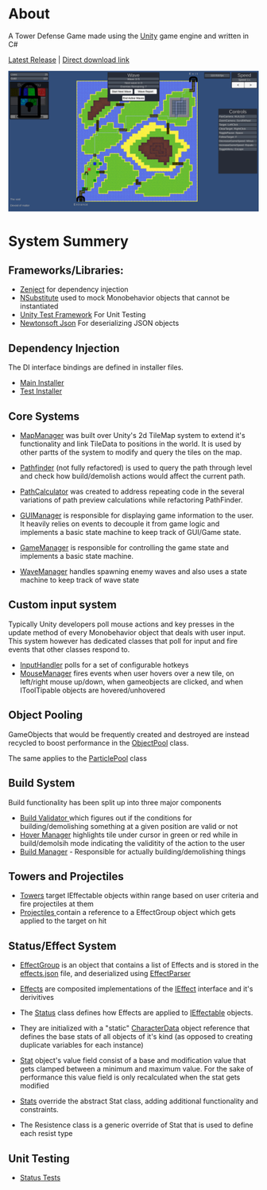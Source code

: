# About
A Tower Defense Game made using the [Unity](https://unity.com/) game engine and written in C#

[Latest Release](https://github.com/Ayy753/TD_Game//releases/latest/) | [Direct download link](https://github.com/Ayy753/TD_Game/releases/download/v0.13.0/Tower_Defense_v0.13.0_Win_x86_64.zip)

![Screencap](https://github.com/Ayy753/TD_Game/blob/master/screencap.png?raw=true)

# System Summery
## Frameworks/Libraries: 

- [Zenject](https://github.com/modesttree/Zenject#readme) for dependency injection
- [NSubstitute](https://github.com/nsubstitute/NSubstitute#readme)  used to mock Monobehavior objects that cannot be instantiated 
- [Unity Test Framework](https://docs.unity3d.com/Packages/com.unity.test-framework@1.1/manual/index.html) For Unit Testing
- [Newtonsoft Json](https://www.newtonsoft.com/json) For deserializing JSON objects

## Dependency Injection
The DI interface bindings are defined in installer files.

- [Main Installer](https://github.com/Ayy753/TD_Game/blob/master/Assets/MainInstaller.cs)
- [Test Installer](https://github.com/Ayy753/TD_Game/blob/master/Assets/TestInstaller.cs)

## Core Systems

- [MapManager](https://github.com/Ayy753/TD_Game/blob/master/Assets/Scripts/Managers/MapManager.cs) was built over Unity's 2d TileMap system to extend it's functionality and link TileData to positions in the world. It is used by other partts of the system to modify and query the tiles on the map. 

- [Pathfinder](https://github.com/Ayy753/TD_Game/blob/master/Assets/Scripts/Managers/PathFinder.cs) (not fully refactored) is used to query the path through level and check how build/demolish actions would affect the current path.

- [PathCalculator](https://github.com/Ayy753/TD_Game/blob/master/Assets/Scripts/PathCalculator.cs) was created to address repeating code in the several variations of path preview calculations while refactoring PathFinder.

- [GUIManager](https://github.com/Ayy753/TD_Game/blob/master/Assets/Scripts/Managers/GUIController.cs) is responsible for displaying game information to the user. It heavily relies on events to decouple it from game logic and implements a basic state machine to keep track of GUI/Game state.

- [GameManager](https://github.com/Ayy753/TD_Game/blob/master/Assets/Scripts/Managers/GameManager.cs) is responsible for controlling the game state and implements a basic state machine. 

- [WaveManager](https://github.com/Ayy753/TD_Game/blob/master/Assets/Scripts/Managers/WaveManager.cs) handles spawning enemy waves and also uses a state machine to keep track of wave state

## Custom input system

Typically Unity developers poll mouse actions and key presses in the update method of every Monobehavior object that deals with user input. 
This system however has dedicated classes that poll for input and fire events that other classes respond to.

- [InputHandler](https://github.com/Ayy753/TD_Game/blob/master/Assets/Scripts/Managers/InputHandler.cs) polls for a set of configurable hotkeys
- [MouseManager](https://github.com/Ayy753/TD_Game/blob/master/Assets/Scripts/Managers/MouseManager.cs) fires events when user hovers over a new tile, on left/right mouse up/down, when gameobjects are clicked, and when IToolTipable objects are hovered/unhovered

## Object Pooling

GameObjects that would be frequently created and destroyed are instead recycled to boost performance in the [ObjectPool](https://github.com/Ayy753/TD_Game/blob/master/Assets/Scripts/Managers/ObjectPool.cs) class.

The same applies to the [ParticlePool](https://github.com/Ayy753/TD_Game/blob/master/Assets/Scripts/Managers/ParticlePool.cs) class

## Build System

Build functionality has been split up into three major components 

- [Build Validator ](https://github.com/Ayy753/TD_Game/blob/master/Assets/Scripts/Managers/BuildValidator.cs) which figures out if the conditions for building/demolishing something at a given position are valid or not
- [Hover Manager](https://github.com/Ayy753/TD_Game/blob/master/Assets/Scripts/Managers/BuildValidator.cs) highlights tile under cursor in green or red while in build/demolsih mode indicating the validitity of the action to the user
- [Build Manager](https://github.com/Ayy753/TD_Game/blob/master/Assets/Scripts/Managers/BuildManager.cs) - Responsible for actually building/demolishing things

## Towers and Projectiles

- [Towers](https://github.com/Ayy753/TD_Game/blob/master/Assets/Scripts/Tower.cs) target IEffectable objects within range based on user criteria and fire projectiles at them
- [Projectiles ](https://github.com/Ayy753/TD_Game/blob/master/Assets/Scripts/Projectile.cs) contain a reference to a EffectGroup object which gets applied to the target on hit

## Status/Effect System

- [EffectGroup](https://github.com/Ayy753/TD_Game/blob/master/Assets/Scripts/Effects/EffectGroup.cs) is an object that contains a list of Effects and is stored in the [effects.json](https://github.com/Ayy753/TD_Game/blob/master/Assets/Resources/effects.json) file, and deserialized using [EffectParser](https://github.com/Ayy753/TD_Game/blob/master/Assets/Scripts/Managers/EffectParserJSON.cs) 

- [Effects](https://github.com/Ayy753/TD_Game/tree/master/Assets/Scripts/Effects) are composited implementations of the [IEffect](https://github.com/Ayy753/TD_Game/tree/master/Assets/Scripts/Interfaces/Effects) interface and it's derivitives 

- The [Status](https://github.com/Ayy753/TD_Game/blob/master/Assets/Scripts/Components/Status.cs) class defines how Effects are applied to [IEffectable](https://github.com/Ayy753/TD_Game/blob/master/Assets/Scripts/Interfaces/IEffectable.cs) objects. 

- They are initialized with a "static" [CharacterData](https://github.com/Ayy753/TD_Game/blob/master/Assets/Scripts/Components/CharacterData.cs) object reference that defines the base stats of all objects of it's kind (as opposed to creating duplicate variables for each instance)

- [Stat](https://github.com/Ayy753/TD_Game/blob/master/Assets/Scripts/Stat.cs) object's value field consist of a base and modification value that gets clamped between a minimum and maximum value. For the sake of performance this value field is only recalculated when the stat gets modified

- [Stats](https://github.com/Ayy753/TD_Game/blob/master/Assets/Scripts/Stats.cs) override the abstract Stat class, adding additional functionality and constraints.

- The Resistence class is a generic override of Stat that is used to define each resist type

## Unit Testing 

- [Status Tests](https://github.com/Ayy753/TD_Game/blob/master/Assets/Tests/StatusTests.cs)


